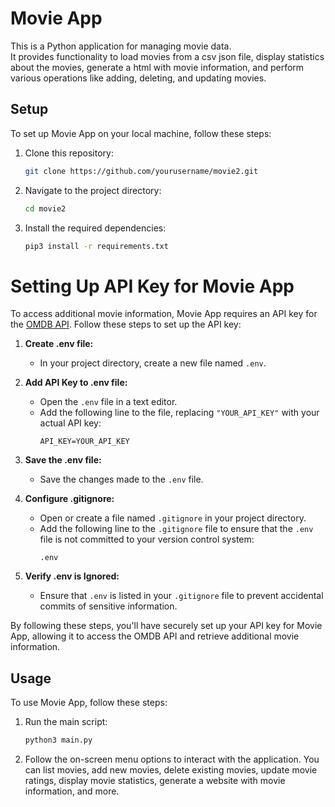 # Movie App

This is a Python application for managing movie data.  
It provides functionality to load movies from a csv json file, display statistics about the movies, generate a html with movie information, and perform various operations like adding, deleting, and updating movies.

## Setup

To set up Movie App on your local machine, follow these steps:

1. Clone this repository:
    ```bash
    git clone https://github.com/yourusername/movie2.git
    ```

2. Navigate to the project directory:
    ```bash
    cd movie2
    ```

3. Install the required dependencies:
    ```bash
    pip3 install -r requirements.txt
    ```

# Setting Up API Key for Movie App

To access additional movie information, Movie App requires an API key for the [OMDB API](https://www.omdbapi.com/). Follow these steps to set up the API key:

1. **Create .env file:** 
   - In your project directory, create a new file named `.env`.

2. **Add API Key to .env file:** 
   - Open the `.env` file in a text editor.
   - Add the following line to the file, replacing `"YOUR_API_KEY"` with your actual API key:
     ```
     API_KEY=YOUR_API_KEY
     ```

3. **Save the .env file:** 
   - Save the changes made to the `.env` file.

4. **Configure .gitignore:** 
   - Open or create a file named `.gitignore` in your project directory.
   - Add the following line to the `.gitignore` file to ensure that the `.env` file is not committed to your version control system:
     ```
     .env
     ```

5. **Verify .env is Ignored:** 
   - Ensure that `.env` is listed in your `.gitignore` file to prevent accidental commits of sensitive information.

By following these steps, you'll have securely set up your API key for Movie App, allowing it to access the OMDB API and retrieve additional movie information.

 

## Usage

To use Movie App, follow these steps:

1. Run the main script:
    ```bash
    python3 main.py
    ```

2. Follow the on-screen menu options to interact with the application. You can list movies, add new movies, delete existing movies, update movie ratings, display movie statistics, generate a website with movie information, and more.
